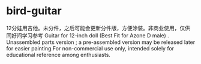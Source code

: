 # bird-guitar
12分娃用吉他。未分件，之后可能会更新分件版，方便涂装。非商业使用，仅供同好间学习参考
Guitar for 12-inch doll (Best Fit for Azone D male) . Unassembled parts version ; a pre-assembled version may be released later for easier painting.For non-commercial use only, intended solely for educational reference among enthusiasts.
